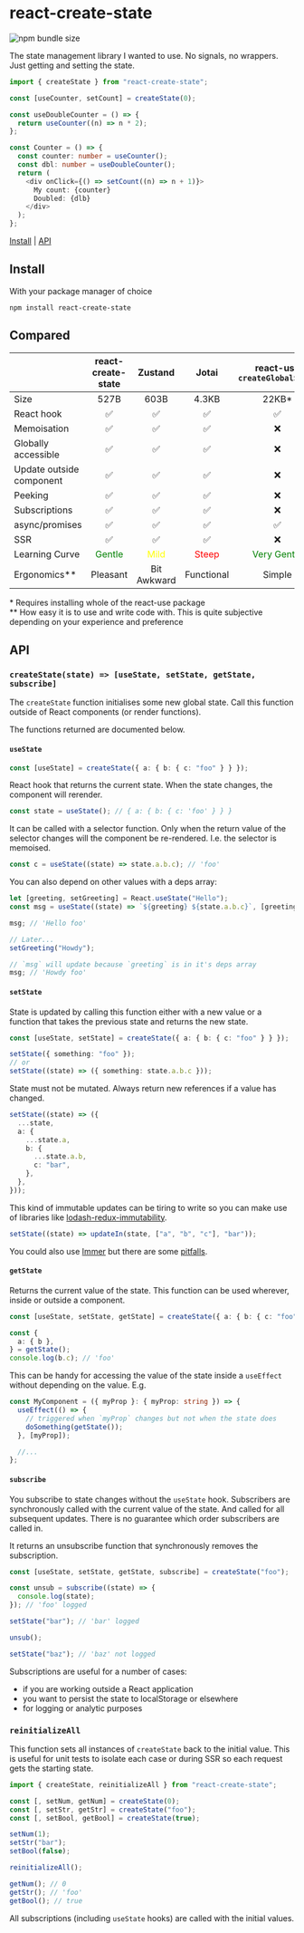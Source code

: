 # react-create-state

![npm bundle size](https://img.shields.io/bundlephobia/minzip/react-create-state)

The state management library I wanted to use. No signals, no wrappers. Just getting and setting the state.

```ts
import { createState } from "react-create-state";

const [useCounter, setCount] = createState(0);

const useDoubleCounter = () => {
  return useCounter((n) => n * 2);
};

const Counter = () => {
  const counter: number = useCounter();
  const dbl: number = useDoubleCounter();
  return (
    <div onClick={() => setCount((n) => n + 1)}>
      My count: {counter}
      Doubled: {dlb}
    </div>
  );
};
```

[Install](#install) | [API](#api)

## Install

With your package manager of choice

```
npm install react-create-state
```

## Compared

|                          |           react-create-state            |                Zustand                 |                Jotai                 |        react-use `createGlobalState`         |
| ------------------------ | :-------------------------------------: | :------------------------------------: | :----------------------------------: | :------------------------------------------: |
| Size                     |                  527B                   |                  603B                  |                4.3KB                 |                    22KB\*                    |
| React hook               |                   ✅                    |                   ✅                   |                  ✅                  |                      ✅                      |
| Memoisation              |                   ✅                    |                   ✅                   |                  ✅                  |                      ❌                      |
| Globally accessible      |                   ✅                    |                   ✅                   |                  ✅                  |                      ❌                      |
| Update outside component |                   ✅                    |                   ✅                   |                  ✅                  |                      ❌                      |
| Peeking                  |                   ✅                    |                   ✅                   |                  ✅                  |                      ❌                      |
| Subscriptions            |                   ✅                    |                   ✅                   |                  ✅                  |                      ❌                      |
| async/promises           |                   ✅                    |                   ✅                   |                  ✅                  |                      ✅                      |
| SSR                      |                   ✅                    |                   ✅                   |                  ✅                  |                      ❌                      |
| Learning Curve           | <span style="color:green">Gentle</span> | <span style="color:yellow">Mild</span> | <span style="color:red">Steep</span> | <span style="color:green">Very Gentle</span> |
| Ergonomics\*\*           |                Pleasant                 |              Bit Awkward               |              Functional              |                    Simple                    |

\* Requires installing whole of the react-use package<br />
\*\* How easy it is to use and write code with. This is quite subjective depending on your experience and preference

## API

### `createState(state) => [useState, setState, getState, subscribe]`

The `createState` function initialises some new global state. Call this function outside of React components (or render functions).

The functions returned are documented below.

#### `useState`

```ts
const [useState] = createState({ a: { b: { c: "foo" } } });
```

React hook that returns the current state. When the state changes, the component will rerender.

```ts
const state = useState(); // { a: { b: { c: 'foo' } } }
```

It can be called with a selector function. Only when the return value of the selector changes will the component be re-rendered. I.e. the selector is memoised.

```ts
const c = useState((state) => state.a.b.c); // 'foo'
```

You can also depend on other values with a deps array:

```ts
let [greeting, setGreeting] = React.useState("Hello");
const msg = useState((state) => `${greeting} ${state.a.b.c}`, [greeting]);

msg; // 'Hello foo'

// Later...
setGreeting("Howdy");

// `msg` will update because `greeting` is in it's deps array
msg; // 'Howdy foo'
```

#### `setState`

State is updated by calling this function either with a new value or a function that takes the previous state and returns the new state.

```ts
const [useState, setState] = createState({ a: { b: { c: "foo" } } });

setState({ something: "foo" });
// or
setState((state) => ({ something: state.a.b.c }));
```

State must not be mutated. Always return new references if a value has changed.

```ts
setState((state) => ({
  ...state,
  a: {
    ...state.a,
    b: {
      ...state.a.b,
      c: "bar",
    },
  },
}));
```

This kind of immutable updates can be tiring to write so you can make use of libraries like [lodash-redux-immutability](https://github.com/sarink/lodash-redux-immutability).

```ts
setState((state) => updateIn(state, ["a", "b", "c"], "bar"));
```

You could also use [Immer](https://immerjs.github.io/immer/) but there are some [pitfalls](https://immerjs.github.io/immer/pitfalls/).

#### `getState`

Returns the current value of the state. This function can be used wherever, inside or outside a component.

```ts
const [useState, setState, getState] = createState({ a: { b: { c: "foo" } } });

const {
  a: { b },
} = getState();
console.log(b.c); // 'foo'
```

This can be handy for accessing the value of the state inside a `useEffect` without depending on the value. E.g.

```ts
const MyComponent = ({ myProp }: { myProp: string }) => {
  useEffect(() => {
    // triggered when `myProp` changes but not when the state does
    doSomething(getState());
  }, [myProp]);

  //...
};
```

#### `subscribe`

You subscribe to state changes without the `useState` hook. Subscribers are synchronously called with the current value of the state. And called for all subsequent updates. There is no guarantee which order subscribers are called in.

It returns an unsubscribe function that synchronously removes the subscription.

```ts
const [useState, setState, getState, subscribe] = createState("foo");

const unsub = subscribe((state) => {
  console.log(state);
}); // 'foo' logged

setState("bar"); // 'bar' logged

unsub();

setState("baz"); // 'baz' not logged
```

Subscriptions are useful for a number of cases:

- if you are working outside a React application
- you want to persist the state to localStorage or elsewhere
- for logging or analytic purposes

### `reinitializeAll`

This function sets all instances of `createState` back to the initial value. This is useful for unit tests to isolate each case or during SSR so each request gets the starting state.

```ts
import { createState, reinitializeAll } from "react-create-state";

const [, setNum, getNum] = createState(0);
const [, setStr, getStr] = createState("foo");
const [, setBool, getBool] = createState(true);

setNum(1);
setStr("bar");
setBool(false);

reinitializeAll();

getNum(); // 0
getStr(); // 'foo'
getBool(); // true
```

All subscriptions (including `useState` hooks) are called with the initial values.
